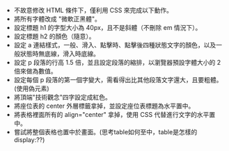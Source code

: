 - 不故意修改 HTML 條件下，僅利用 CSS 來完成以下動作。
- 將所有字體改成 "微軟正黑體"。
- 設定標題 h1 的字型大小為 40px，且不是斜體（不刪除 em 情況下）。
- 設定標題 h2 的顏色（隨意）。
- 設定 a 連結樣式，一般、滑入、點擊時、點擊後四種狀態文字的顏色，以及一般狀態時無底線，滑入時底線。
- 設定 p 段落的行高 1.5 倍，並且設定段落的縮排，以瀏覽器預設字體大小的 2 倍來做為數值。
- 設定每個 p 段落的第一個字變大，需看得出比其他段落文字還大，且要粗體。(使用偽元素)
- 將頂端"技術觀念"四字設定成紅色。
- 將座位表的 center 外層標籤拿掉，並設定座位表標題為水平置中。
- 將表格裡面所有的 align="center" 拿掉，使用 CSS 代替進行文字的水平置中。
- 嘗試將整個表格也置中於畫面。(思考table如何至中，table是怎樣的display:??)